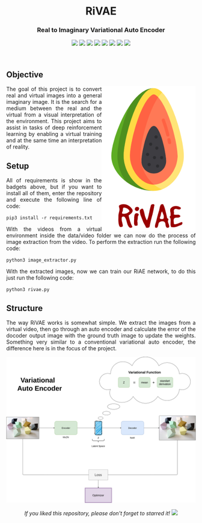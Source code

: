 <h1 align="center">RiVAE</h1>
<h3 align="center">Real to Imaginary Variational Auto Encoder</h3>

<p align="center"> 
  <img src="https://img.shields.io/badge/PyTorch-v1.7.0-blue"/>
  <img src="https://img.shields.io/badge/Torchvision-v0.8.1-blue"/>
  <img src="https://img.shields.io/badge/OpenCV-v4.4.0.46-blue"/>
  <img src="https://img.shields.io/badge/Pillow-v7.2.0-blue"/>
  <img src="https://img.shields.io/badge/Matplotlib-v3.3.3-blue"/>
  <img src="https://img.shields.io/badge/Tqdm-v4.49.0-blue"/>
  <img src="https://img.shields.io/badge/Pandas-v1.1.4-blue"/>
  <img src="https://img.shields.io/badge/Numpy-v1.19.2-blue"/>
</p>
<br/>

## Objective
<p align="justify"> 
  <img src="media/rivae_logo.png" alt="RiVAE Logo" align="right" width="250">
  <a>The goal of this project is to convert real and virtual images into a general imaginary image. It is the search for a medium between the real and the virtual from a visual interpretation of the environment. This project aims to assist in tasks of deep reinforcement learning by enabling a virtual training and at the same time an interpretation of reality.</a>  
</p>
  

## Setup
<p align="justify"> 
 <a>All of requirements is show in the badgets above, but if you want to install all of them, enter the repository and execute the following line of code:</a>
</p>

```shell
pip3 install -r requirements.txt
```

<p align="justify"> 
 <a>With the videos from a virtual environment inside the data/video folder we can now do the process of image extraction from the video. To perform the extraction run the following code:</a>
</p>

```shell
python3 image_extractor.py
```

<p align="justify"> 
 <a>With the extracted images, now we can train our RiAE network, to do this just run the following code:</a>
</p>

```shell
python3 rivae.py
```

## Structure
<p align="justify"> 
  The way RiVAE works is somewhat simple. We extract the images from a virtual video, then go through an auto encoder and calculate the error of the docoder output image with the ground truth image to update the weights. Something very similar to a conventional variational auto encoder, the difference here is in the focus of the project.
</p>

<p align="center"> 
  <img src="media/rivae_diagram.png" alt="RiVAE Diagram"/>
</p>  

<p align="center"> 
  <i>If you liked this repository, please don't forget to starred it!</i>
  <img src="https://img.shields.io/github/stars/victorkich/RiVAE?style=social"/>
</p>
